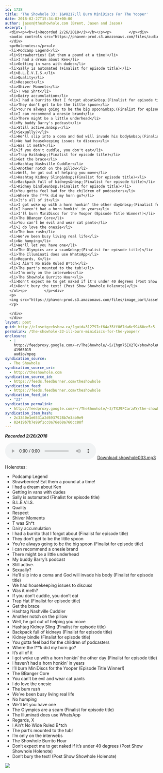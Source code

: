 ```yaml
---
id: 1738
title: 'The Showhole 33: I&#8217;ll Burn MiniDiscs For The Yooper'
date: 2018-02-27T15:34:03+00:00
author: jason@theshowhole.com (Brent, Jasen and Jason)
excerpt: |
  <div><p><b><i>Recorded 2/26/2018</i></b></p><p>        </p><div>
  <audio controls src="https://phaven-prod.s3.amazonaws.com/files/audio_part/asset/2032909/tNg9uJx2PmeGM3TpB6qUo3OQCEk/showhole033.mp3"></audio> <a href="https://phaven-prod.s3.amazonaws.com/files/audio_part/asset/2032909/tNg9uJx2PmeGM3TpB6qUo3OQCEk/showhole033.mp3">Download showhole033.mp3</a>
  </div>
  <p>Holenotes:</p><ul>
  <li>Podcamp Legend</li>
  <li>Strawberries! Eat them a pound at a time!</li>
  <li>I had a dream about Ken</li>
  <li>Getting in vans with dudes</li>
  <li>Sally is automated (Finalist for episode title)</li>
  <li>B.L.E.V.I.S.</li>
  <li>Quality</li>
  <li>Respect</li>
  <li>Shiver Moments</li>
  <li>T was Sh*t</li>
  <li>Dairy accumulation</li>
  <li>I had a burrito that I forgot about&nbsp;(Finalist for episode title)</li>
  <li>They don't get to be the little spoon</li>
  <li>You're always going to be the big spoon&nbsp;(Finalist for episode title)</li>
  <li>I can recommend a onesie brand</li>
  <li>There might be a little underhead</li>
  <li>My buddy Barry's podcast</li>
  <li>Still active.&nbsp;</li>
  <li>Sexually?</li>
  <li>He'll slip into a coma and God will invade his body&nbsp;(Finalist for episode title)</li>
  <li>We had housekeeping issues to discuss</li>
  <li>Was it meth?</li>
  <li>If you don't cuddle, you don't eat</li>
  <li>Trap Hat&nbsp;(Finalist for episode title)</li>
  <li>Get the brace</li>
  <li>Hashtag Nashville Cuddler</li>
  <li>Another notch on the pillow</li>
  <li>Well, he got out of helping you move</li>
  <li>Hashtag Kidney Sling&nbsp;(Finalist for episode title)</li>
  <li>Backpack full of kidneys&nbsp;(Finalist for episode title)</li>
  <li>Kidney bindle&nbsp;(Finalist for episode title)</li>
  <li>You gotta feel bad for the children of podcasters</li>
  <li>Where the f**k did my horn go?</li>
  <li>It's all of it</li>
  <li>I got woke up with a horn honkin' the other day&nbsp;(Finalist for episode title)</li>
  <li>I haven't had a horn honkin' in years</li>
  <li>I'll burn MiniDiscs for the Yooper (Episode Title Winner!)</li>
  <li>The BBanger Core</li>
  <li>You can't be evil and wear cat pants</li>
  <li>I do love the onesie</li>
  <li>The bum rush</li>
  <li>We've been busy living real life</li>
  <li>No humping</li>
  <li>We'll let you have one</li>
  <li>The Olympics are a scam&nbsp;(Finalist for episode title)</li>
  <li>The Illuminati does use WhatsApp</li>
  <li>Regards, X</li>
  <li>I Ain't No Wide Ruled B*tch</li>
  <li>The part's mounted to the tub!</li>
  <li>I'm only on the interwebs</li>
  <li>The Showhole Burrito Hour</li>
  <li>Don't expect me to get naked if it's under 40 degrees (Post Show Showhole Holenote)</li>
  <li>Don't bury the text! (Post Show Showhole Holenote)</li>
  </ul><p>        </p><div>
  <p>
  <img src="https://phaven-prod.s3.amazonaws.com/files/image_part/asset/2032910/rLZkjrre0vhAcgOW508jPOAqMI0/medium_showhole33image.jpg">
  </p>
  
  </div>
  </div>
layout: post
guid: http://closetgeekshow.ca/?guid=312797cf64a35ff067da6c99460ee5c5
permalink: /the-showhole-33-ill-burn-minidiscs-for-the-yooper/
enclosure:
  - |
    http://feedproxy.google.com/~r/TheShowhole/~5/Ihgm75IX2TQ/showhole033.mp3
    41965015
    audio/mpeg
syndication_source:
  - The Showhole
syndication_source_uri:
  - http://theshowhole.com
syndication_source_id:
  - https://feeds.feedburner.com/theshowhole
syndication_feed:
  - https://feeds.feedburner.com/theshowhole
syndication_feed_id:
  - "23"
syndication_permalink:
  - http://feedproxy.google.com/~r/TheShowhole/~3/TXJ9FCarzAY/the-showhole-33-ill-burn-minidiscs-for-the-yooper
syndication_item_hash:
  - 2c3340e1e6531a2d6937928b7e3ab9e9
  - 82419b7b7e99f1cc0a76e68a760cc88f
---
```

<div class="posthaven-post-body">
  <p>
    <b><i>Recorded 2/26/2018</i></b>
  </p>
  
  <p>
    <div class="posthaven-file posthaven-file-audio posthaven-file-state-processed" id="posthaven_audio_2032909" >
      <audio controls src="https://phaven-prod.s3.amazonaws.com/files/audio_part/asset/2032909/tNg9uJx2PmeGM3TpB6qUo3OQCEk/showhole033.mp3" type="audio/mpeg"></audio> <a class="posthaven-file-download" download href="https://phaven-prod.s3.amazonaws.com/files/audio_part/asset/2032909/tNg9uJx2PmeGM3TpB6qUo3OQCEk/showhole033.mp3">Download showhole033.mp3</a>
    </div>
  </p>
  
  <p>
    Holenotes:
  </p>
  
  <ul>
    <li>
      Podcamp Legend
    </li>
    <li>
      Strawberries! Eat them a pound at a time!
    </li>
    <li>
      I had a dream about Ken
    </li>
    <li>
      Getting in vans with dudes
    </li>
    <li>
      Sally is automated (Finalist for episode title)
    </li>
    <li>
      B.L.E.V.I.S.
    </li>
    <li>
      Quality
    </li>
    <li>
      Respect
    </li>
    <li>
      Shiver Moments
    </li>
    <li>
      T was Sh*t
    </li>
    <li>
      Dairy accumulation
    </li>
    <li>
      I had a burrito that I forgot about (Finalist for episode title)
    </li>
    <li>
      They don&#8217;t get to be the little spoon
    </li>
    <li>
      You&#8217;re always going to be the big spoon (Finalist for episode title)
    </li>
    <li>
      I can recommend a onesie brand
    </li>
    <li>
      There might be a little underhead
    </li>
    <li>
      My buddy Barry&#8217;s podcast
    </li>
    <li>
      Still active. 
    </li>
    <li>
      Sexually?
    </li>
    <li>
      He&#8217;ll slip into a coma and God will invade his body (Finalist for episode title)
    </li>
    <li>
      We had housekeeping issues to discuss
    </li>
    <li>
      Was it meth?
    </li>
    <li>
      If you don&#8217;t cuddle, you don&#8217;t eat
    </li>
    <li>
      Trap Hat (Finalist for episode title)
    </li>
    <li>
      Get the brace
    </li>
    <li>
      Hashtag Nashville Cuddler
    </li>
    <li>
      Another notch on the pillow
    </li>
    <li>
      Well, he got out of helping you move
    </li>
    <li>
      Hashtag Kidney Sling (Finalist for episode title)
    </li>
    <li>
      Backpack full of kidneys (Finalist for episode title)
    </li>
    <li>
      Kidney bindle (Finalist for episode title)
    </li>
    <li>
      You gotta feel bad for the children of podcasters
    </li>
    <li>
      Where the f**k did my horn go?
    </li>
    <li>
      It&#8217;s all of it
    </li>
    <li>
      I got woke up with a horn honkin&#8217; the other day (Finalist for episode title)
    </li>
    <li>
      I haven&#8217;t had a horn honkin&#8217; in years
    </li>
    <li>
      I&#8217;ll burn MiniDiscs for the Yooper (Episode Title Winner!)
    </li>
    <li>
      The BBanger Core
    </li>
    <li>
      You can&#8217;t be evil and wear cat pants
    </li>
    <li>
      I do love the onesie
    </li>
    <li>
      The bum rush
    </li>
    <li>
      We&#8217;ve been busy living real life
    </li>
    <li>
      No humping
    </li>
    <li>
      We&#8217;ll let you have one
    </li>
    <li>
      The Olympics are a scam (Finalist for episode title)
    </li>
    <li>
      The Illuminati does use WhatsApp
    </li>
    <li>
      Regards, X
    </li>
    <li>
      I Ain&#8217;t No Wide Ruled B*tch
    </li>
    <li>
      The part&#8217;s mounted to the tub!
    </li>
    <li>
      I&#8217;m only on the interwebs
    </li>
    <li>
      The Showhole Burrito Hour
    </li>
    <li>
      Don&#8217;t expect me to get naked if it&#8217;s under 40 degrees (Post Show Showhole Holenote)
    </li>
    <li>
      Don&#8217;t bury the text! (Post Show Showhole Holenote)
    </li>
  </ul>
  
  <div class="posthaven-gallery" id="posthaven_gallery[1262900]">
    <p class="posthaven-file posthaven-file-image posthaven-file-state-processed">
      <img class="posthaven-gallery-image" src="https://phaven-prod.s3.amazonaws.com/files/image_part/asset/2032910/rLZkjrre0vhAcgOW508jPOAqMI0/medium_showhole33image.jpg" data-posthaven-state='processed'
data-medium-src='https://phaven-prod.s3.amazonaws.com/files/image_part/asset/2032910/rLZkjrre0vhAcgOW508jPOAqMI0/medium_showhole33image.jpg'
data-medium-width='600'
data-medium-height='929'
data-large-src='https://phaven-prod.s3.amazonaws.com/files/image_part/asset/2032910/rLZkjrre0vhAcgOW508jPOAqMI0/large_showhole33image.jpg'
data-large-width='600'
data-large-height='929'
data-thumb-src='https://phaven-prod.s3.amazonaws.com/files/image_part/asset/2032910/rLZkjrre0vhAcgOW508jPOAqMI0/thumb_showhole33image.jpg'
data-thumb-width='200'
data-thumb-height='200'
data-xlarge-src='https://phaven-prod.s3.amazonaws.com/files/image_part/asset/2032910/rLZkjrre0vhAcgOW508jPOAqMI0/xlarge_showhole33image.jpg'
data-xlarge-width='600'
data-xlarge-height='929'
data-orig-src='https://phaven-prod.s3.amazonaws.com/files/image_part/asset/2032910/rLZkjrre0vhAcgOW508jPOAqMI0/showhole33image.jpg'
data-orig-width='600'
data-orig-height='929'
data-posthaven-id='2032910' />
    </p></p>
  </div></p>
</div>